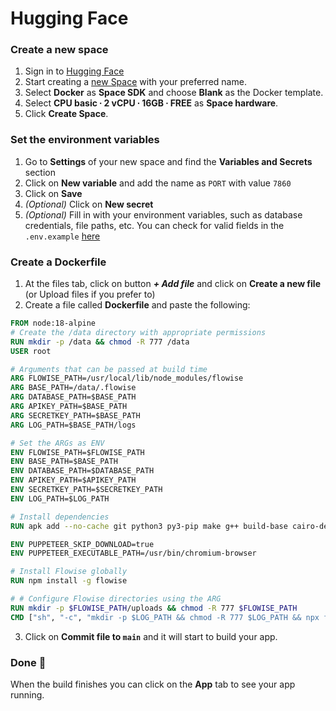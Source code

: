 # Hugging Face

### Create a new space

1. Sign in to [Hugging Face](https://huggingface.co/login)
2. Start creating a [new Space](https://huggingface.co/new-space) with your preferred name.
3. Select **Docker** as **Space SDK** and choose **Blank** as the Docker template.
4. Select **CPU basic ∙ 2 vCPU ∙ 16GB ∙ FREE** as **Space hardware**.
5. Click **Create Space**.

### Set the environment variables

1. Go to **Settings** of your new space and find the **Variables and Secrets** section
2. Click on **New variable** and add the name as `PORT` with value `7860`
3. Click on **Save**
4. _(Optional)_ Click on **New secret**
5. _(Optional)_ Fill in with your environment variables, such as database credentials, file paths, etc. You can check for valid fields in the `.env.example` [here](https://github.com/FlowiseAI/Flowise/blob/main/docker/.env.example)

### Create a Dockerfile

1. At the files tab, click on button _**+ Add file**_ and click on **Create a new file** (or Upload files if you prefer to)
2. Create a file called **Dockerfile** and paste the following:

```Dockerfile
FROM node:18-alpine
# Create the /data directory with appropriate permissions
RUN mkdir -p /data && chmod -R 777 /data
USER root

# Arguments that can be passed at build time
ARG FLOWISE_PATH=/usr/local/lib/node_modules/flowise
ARG BASE_PATH=/data/.flowise
ARG DATABASE_PATH=$BASE_PATH
ARG APIKEY_PATH=$BASE_PATH
ARG SECRETKEY_PATH=$BASE_PATH
ARG LOG_PATH=$BASE_PATH/logs

# Set the ARGs as ENV
ENV FLOWISE_PATH=$FLOWISE_PATH
ENV BASE_PATH=$BASE_PATH
ENV DATABASE_PATH=$DATABASE_PATH
ENV APIKEY_PATH=$APIKEY_PATH
ENV SECRETKEY_PATH=$SECRETKEY_PATH
ENV LOG_PATH=$LOG_PATH

# Install dependencies
RUN apk add --no-cache git python3 py3-pip make g++ build-base cairo-dev pango-dev chromium

ENV PUPPETEER_SKIP_DOWNLOAD=true
ENV PUPPETEER_EXECUTABLE_PATH=/usr/bin/chromium-browser

# Install Flowise globally
RUN npm install -g flowise

# # Configure Flowise directories using the ARG
RUN mkdir -p $FLOWISE_PATH/uploads && chmod -R 777 $FLOWISE_PATH
CMD ["sh", "-c", "mkdir -p $LOG_PATH && chmod -R 777 $LOG_PATH && npx flowise start"]
```

3. Click on **Commit file to `main`** and it will start to build your app.

### Done 🎉

When the build finishes you can click on the **App** tab to see your app running.

